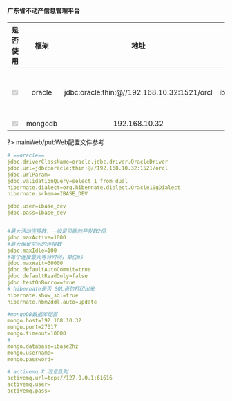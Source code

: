 #### 广东省不动产信息管理平台
  
| 是否使用 | 框架   |      地址      |  账号 | 密码| 注意事项
|:----------:|:----------:|:-------------:|:------:|:------|:------|
| <input type="checkbox" disabled checked></input>| oracle | jdbc:oracle:thin:@//192.168.10.32:1521/orcl |    ibase_dev | ibase_dev |注意：当前账号密码`schema值为：IBASE_DEV` |
| <input type="checkbox" disabled checked></input>| mongodb | 192.168.10.32 |    无 |  无| 无|

?> mainWeb/pubWeb配置文件参考

```yaml
# ==oracle==
jdbc.driverClassName=oracle.jdbc.driver.OracleDriver
jdbc.url=jdbc:oracle:thin:@//192.168.10.32:1521/orcl
jdbc.urlParam=
jdbc.validationQuery=select 1 from dual
hibernate.dialect=org.hibernate.dialect.Oracle10gDialect
hibernate.schema=IBASE_DEV

jdbc.user=ibase_dev
jdbc.pass=ibase_dev


#最大活动连接数，一般是可能的并发数2倍
jdbc.maxActive=1000
#最大保留空闲的连接数
jdbc.maxIdle=100
#每个连接最大等待时间，单位ms
jdbc.maxWait=60000
jdbc.defaultAutoCommit=true
jdbc.defaultReadOnly=false
jdbc.testOnBorrow=true
# hibernate是否 SQL语句打印出来
hibernate.show_sql=true
hibernate.hbm2ddl.auto=update

#mongoDB数据库配置
mongo.host=192.168.10.32
mongo.port=27017
mongo.timeout=10000
#
mongo.database=ibase2hz
mongo.username=
mongo.password=

# activemq.X 消息队列
activemq.url=tcp://127.0.0.1:61616
activemq.user=
activemq.pass=
```
